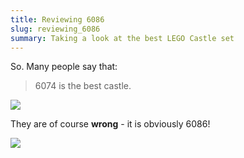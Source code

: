 ```yaml
---
title: Reviewing 6086
slug: reviewing_6086
summary: Taking a look at the best LEGO Castle set
---
```


So. Many people say that:

> 6074 is the best castle.

![](images/lego_6074.png)

They are of course **wrong** - it is obviously 6086!

![](images/lego_6086.jpg)
